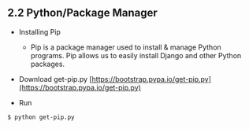 ## 2.2 Python/Package Manager

- Installing Pip
   - Pip is a package manager used to install & manage Python programs. Pip allows us to easily install Django and other Python packages.
- Download get-pip.py [https://bootstrap.pypa.io/get-pip.py](https://bootstrap.pypa.io/get-pip.py)

- Run
```
$ python get-pip.py
```
